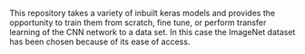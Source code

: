This repository takes a variety of inbuilt keras models and provides the opportunity to train them from scratch, fine tune, or perform transfer learning of the CNN network to a data set. In this case the ImageNet dataset has been chosen because of its ease of access.
